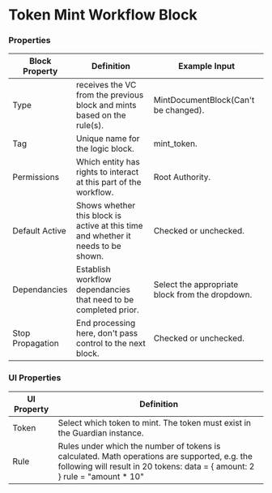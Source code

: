 # Token Mint Workflow Block

### Properties

| Block Property   | Definition                                                                        | Example Input                                   |
| ---------------- | --------------------------------------------------------------------------------- | ----------------------------------------------- |
| Type             | receives the VC from the previous block and mints based on the rule(s).           | MintDocumentBlock(Can't be changed).            |
| Tag              | Unique name for the logic block.                                                  | mint\_token.                                    |
| Permissions      | Which entity has rights to interact at this part of the workflow.                 | Root Authority.                                 |
| Default Active   | Shows whether this block is active at this time and whether it needs to be shown. | Checked or unchecked.                           |
| Dependancies     | Establish workflow dependancies that need to be completed prior.                  | Select the appropriate block from the dropdown. |
| Stop Propagation | End processing here, don't pass control to the next block.                        | Checked or unchecked.                           |

### UI Properties

| UI Property | Definition                                                                                                                                                                   |
| ----------- | ---------------------------------------------------------------------------------------------------------------------------------------------------------------------------- |
| Token       | Select which token to mint. The token must exist in the Guardian instance.                                                                                                   |
| Rule        | Rules under which the number of tokens is calculated. Math operations are supported, e.g. the following will result in 20 tokens: data = { amount: 2 } rule = "amount \* 10" |
